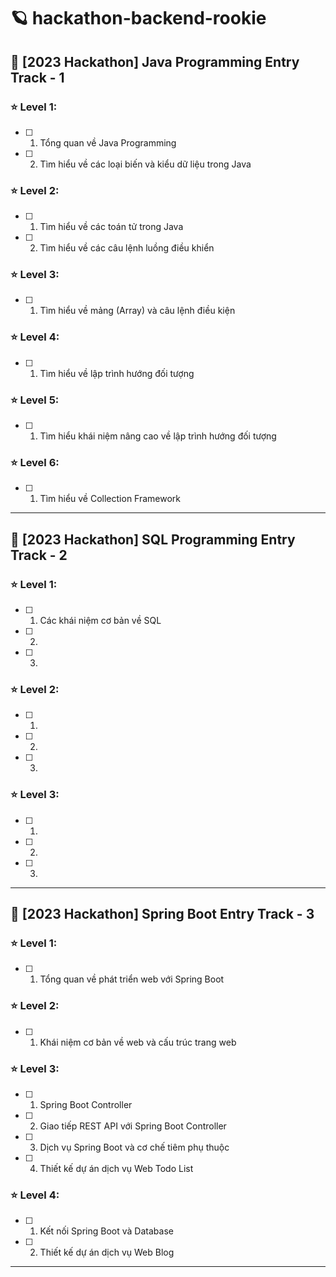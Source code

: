 # 🪐 hackathon-backend-rookie
## :jigsaw: [2023 Hackathon] Java Programming Entry Track - 1
### ⭐ Level 1:
- [ ] 1. Tổng quan về Java Programming
- [ ] 2. Tìm hiểu về các loại biến và kiểu dữ liệu trong Java

### ⭐ Level 2:
- [ ] 1. Tìm hiểu về các toán tử trong Java
- [ ] 2. Tìm hiểu về các câu lệnh luồng điều khiển

### ⭐ Level 3:
- [ ] 1. Tìm hiểu về mảng (Array) và câu lệnh điều kiện

### ⭐ Level 4:
- [ ] 1. Tìm hiểu về lập trình hướng đối tượng

### ⭐ Level 5:
- [ ] 1. Tìm hiểu khái niệm nâng cao về lập trình hướng đối tượng

### ⭐ Level 6:
- [ ] 1. Tìm hiểu về Collection Framework

___

## :jigsaw: [2023 Hackathon] SQL Programming Entry Track - 2
### ⭐ Level 1:
- [ ] 1. Các khái niệm cơ bản về SQL
- [ ] 2.
- [ ] 3.

### ⭐ Level 2:
- [ ] 1. 
- [ ] 2.
- [ ] 3. 

### ⭐ Level 3:
- [ ] 1.
- [ ] 2.
- [ ] 3.

___

## :jigsaw: [2023 Hackathon] Spring Boot Entry Track - 3
### ⭐ Level 1:
- [ ] 1. Tổng quan về phát triển web với Spring Boot

### ⭐ Level 2:
- [ ] 1. Khái niệm cơ bản về web và cấu trúc trang web

### ⭐ Level 3:
- [ ] 1. Spring Boot Controller
- [ ] 2. Giao tiếp REST API với Spring Boot Controller
- [ ] 3. Dịch vụ Spring Boot và cơ chế tiêm phụ thuộc
- [ ] 4. Thiết kế dự án dịch vụ Web Todo List

### ⭐ Level 4:
- [ ] 1. Kết nối Spring Boot và Database
- [ ] 2. Thiết kế dự án dịch vụ Web Blog

___ 
